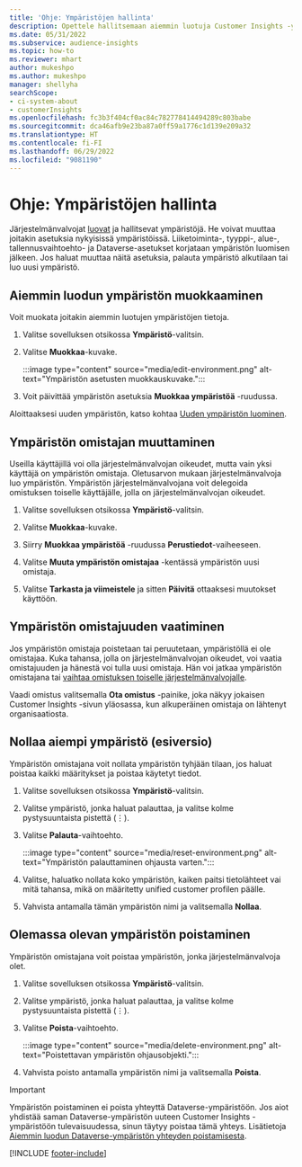 ```yaml
---
title: 'Ohje: Ympäristöjen hallinta'
description: Opettele hallitsemaan aiemmin luotuja Customer Insights -ympäristöjä järjestelmänvalvojana.
ms.date: 05/31/2022
ms.subservice: audience-insights
ms.topic: how-to
ms.reviewer: mhart
author: mukeshpo
ms.author: mukeshpo
manager: shellyha
searchScope:
- ci-system-about
- customerInsights
ms.openlocfilehash: fc3b3f404cf0ac84c782778414494289c803babe
ms.sourcegitcommit: dca46afb9e23ba87a0ff59a1776c1d139e209a32
ms.translationtype: HT
ms.contentlocale: fi-FI
ms.lasthandoff: 06/29/2022
ms.locfileid: "9081190"
---
```

# <a name="how-to-manage-environments"></a>Ohje: Ympäristöjen hallinta

Järjestelmänvalvojat [luovat](create-environment.md) ja hallitsevat ympäristöjä. He voivat muuttaa joitakin asetuksia nykyisissä ympäristöissä. Liiketoiminta-, tyyppi-, alue-, tallennusvaihtoehto- ja Dataverse-asetukset korjataan ympäristön luomisen jälkeen. Jos haluat muuttaa näitä asetuksia, palauta ympäristö alkutilaan tai luo uusi ympäristö.

## <a name="edit-an-existing-environment"></a>Aiemmin luodun ympäristön muokkaaminen

Voit muokata joitakin aiemmin luotujen ympäristöjen tietoja.

1. Valitse sovelluksen otsikossa **Ympäristö**-valitsin.

1. Valitse **Muokkaa**-kuvake.

   :::image type="content" source="media/edit-environment.png" alt-text="Ympäristön asetusten muokkauskuvake.":::

1. Voit päivittää ympäristön asetuksia **Muokkaa ympäristöä** -ruudussa.

Aloittaaksesi uuden ympäristön, katso kohtaa [Uuden ympäristön luominen](create-environment.md).

## <a name="change-the-owner-of-an-environment"></a>Ympäristön omistajan muuttaminen

Useilla käyttäjillä voi olla järjestelmänvalvojan oikeudet, mutta vain yksi käyttäjä on ympäristön omistaja. Oletusarvon mukaan järjestelmänvalvoja luo ympäristön. Ympäristön järjestelmänvalvojana voit delegoida omistuksen toiselle käyttäjälle, jolla on järjestelmänvalvojan oikeudet.

1. Valitse sovelluksen otsikossa **Ympäristö**-valitsin.

1. Valitse **Muokkaa**-kuvake.

1. Siirry **Muokkaa ympäristöä** -ruudussa **Perustiedot**-vaiheeseen.

1. Valitse **Muuta ympäristön omistajaa** -kentässä ympäristön uusi omistaja.  

1. Valitse **Tarkasta ja viimeistele** ja sitten **Päivitä** ottaaksesi muutokset käyttöön.

## <a name="claim-ownership-of-an-environment"></a>Ympäristön omistajuuden vaatiminen

Jos ympäristön omistaja poistetaan tai peruutetaan, ympäristöllä ei ole omistajaa. Kuka tahansa, jolla on järjestelmänvalvojan oikeudet, voi vaatia omistajuuden ja hänestä voi tulla uusi omistaja. Hän voi jatkaa ympäristön omistajana tai [vaihtaa omistuksen toiselle järjestelmänvalvojalle](#change-the-owner-of-an-environment).

Vaadi omistus valitsemalla **Ota omistus** -painike, joka näkyy jokaisen Customer Insights -sivun yläosassa, kun alkuperäinen omistaja on lähtenyt organisaatiosta.

## <a name="reset-an-existing-environment-preview"></a>Nollaa aiempi ympäristö (esiversio)

Ympäristön omistajana voit nollata ympäristön tyhjään tilaan, jos haluat poistaa kaikki määritykset ja poistaa käytetyt tiedot.

1. Valitse sovelluksen otsikossa **Ympäristö**-valitsin.

1. Valitse ympäristö, jonka haluat palauttaa, ja valitse kolme pystysuuntaista pistettä (&vellip;).

1. Valitse **Palauta**-vaihtoehto.

   :::image type="content" source="media/reset-environment.png" alt-text="Ympäristön palauttaminen ohjausta varten.":::

1. Valitse, haluatko nollata koko ympäristön, kaiken paitsi tietolähteet vai mitä tahansa, mikä on määritetty unified customer profilen päälle.

1. Vahvista antamalla tämän ympäristön nimi ja valitsemalla **Nollaa**.

## <a name="delete-an-existing-environment"></a>Olemassa olevan ympäristön poistaminen

Ympäristön omistajana voit poistaa ympäristön, jonka järjestelmänvalvoja olet.

1. Valitse sovelluksen otsikossa **Ympäristö**-valitsin.

1. Valitse ympäristö, jonka haluat palauttaa, ja valitse kolme pystysuuntaista pistettä (&vellip;). 

1. Valitse **Poista**-vaihtoehto.

   :::image type="content" source="media/delete-environment.png" alt-text="Poistettavan ympäristön ohjausobjekti.":::

1. Vahvista poisto antamalla ympäristön nimi ja valitsemalla **Poista**.

> [!IMPORTANT]
> Ympäristön poistaminen ei poista yhteyttä Dataverse-ympäristöön. Jos aiot yhdistää saman Dataverse-ympäristön uuteen Customer Insights -ympäristöön tulevaisuudessa, sinun täytyy poistaa tämä yhteys. Lisätietoja [Aiemmin luodun Dataverse-ympäristön yhteyden poistamisesta](customer-insights-dataverse.md#remove-an-existing-connection-to-a-dataverse-environment).

[!INCLUDE [footer-include](includes/footer-banner.md)]
